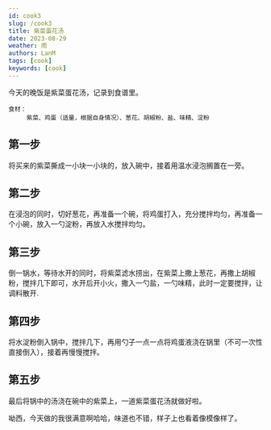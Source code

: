 ```yaml
---
id: cook3
slug: /cook3
title: 紫菜蛋花汤
date: 2023-08-29
weather: 雨
authors: LanM
tags: [cook]
keywords: [cook]
---
```


今天的晚饭是紫菜蛋花汤，记录到食谱里。

    食材：
         紫菜、鸡蛋（适量，根据自身情况）、葱花、胡椒粉、盐、味精、淀粉

## 第一步

将买来的紫菜撕成一小块一小块的，放入碗中，接着用温水浸泡搁置在一旁。

## 第二步

在浸泡的同时，切好葱花，再准备一个碗，将鸡蛋打入，充分搅拌均匀，再准备一个小碗，放入一勺淀粉，再放入水搅拌均匀。

## 第三步

倒一锅水，等待水开的同时，将紫菜滤水捞出，在紫菜上撒上葱花，再撒上胡椒粉，搅拌几下即可，水开后开小火，撒入一勺盐，一勺味精，此时一定要搅拌，让调料散开.

## 第四步

将水淀粉倒入锅中，搅拌几下，再用勺子一点一点将鸡蛋液浇在锅里（不可一次性直接倒入），接着再慢慢搅拌。

## 第五步

最后将锅中的汤浇在碗中的紫菜上，一道紫菜蛋花汤就做好啦。

呦西，今天做的我很满意啊哈哈，味道也不错，样子上也看着像模像样了。
